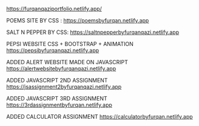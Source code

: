 https://furqanqaziportfolio.netlify.app/

POEMS SITE BY CSS :
https://poemsbyfurqan.netlify.app

SALT N PEPPER BY CSS:
https://saltnpepperbyfurqanqazi.netlify.app

PEPSI WEBSITE CSS + BOOTSTRAP + ANIMATION
https://pepsibyfurqanqazi.netlify.app

ADDED ALERT WEBSITE MADE ON JAVASCRIPT
https://alertwebsitebyfurqanqazi.netlify.app

ADDED JAVASCRIPT 2ND ASSIGNMENT
https://jsassignment2byfurqanqazi.netlify.app

ADDED JAVASCRIPT 3RD ASSIGNMENT
https://3rdassignmentbyfurqan.netlify.app

ADDED CALCULATOR ASSIGNMENT
https://calculatorbyfurqan.netlify.app



